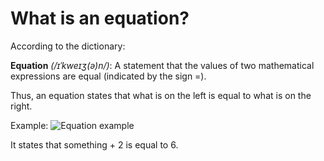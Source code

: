 # What is an equation?

According to the dictionary:

**Equation** _(/ɪˈkweɪʒ(ə)n/)_: A statement that the values of two mathematical expressions are equal (indicated by the sign =).

Thus, an equation states that what is on the left is equal to what is on the right.

Example:
![Equation example](https://render.githubusercontent.com/render/math?math=x%2B2=6)

It states that something + 2 is equal to 6.

